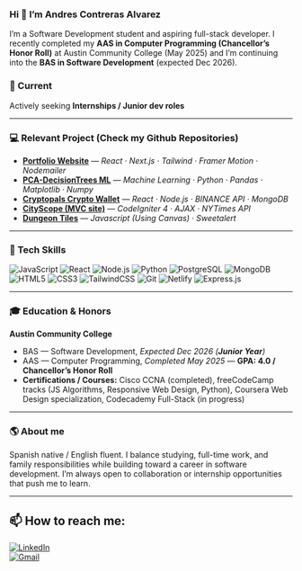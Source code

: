 ### Hi 👋 I’m **Andres Contreras Alvarez**
I’m a Software Development student and aspiring full-stack developer. I recently completed my **AAS in Computer Programming (Chancellor’s Honor Roll)** at Austin Community College (May 2025) and I’m continuing into the **BAS in Software Development** (expected Dec 2026). 

### 🔭 Current
Actively seeking **Internships / Junior dev roles**

---

### 💻 Relevant Project (Check my Github Repositories)
- **[Portfolio Website](https://github.com/Andresc06/portfolio-project)** — *React · Next.js · Tailwind · Framer Motion · Nodemailer*
- **[PCA-DecisionTrees ML](https://github.com/Andresc06/pca-tree)** — *Machine Learning · Python · Pandas · Matplotlib · Numpy*
- **[Cryptopals Crypto Wallet](https://github.com/Andresc06/cryptopalsfrontend)** — *React · Node.js · BINANCE API · MongoDB*
- **[CityScope (MVC site)](https://github.com/Andresc06/cityscope-project)** — *CodeIgniter 4 · AJAX · NYTimes API*
- **[Dungeon Tiles](https://github.com/Andresc06/Dungeon-Tiles)** — *Javascript (Using Canvas) · Sweetalert*

---

### 🔧 Tech Skills
![JavaScript](https://img.shields.io/badge/JavaScript-F7DF1E?style=for-the-badge&logo=javascript&logoColor=black)
![React](https://img.shields.io/badge/React-20232A?style=for-the-badge&logo=react&logoColor=%2361DAFB)
![Node.js](https://img.shields.io/badge/Node.js-339933?style=for-the-badge&logo=node.js&logoColor=white)
![Python](https://img.shields.io/badge/Python-3776AB?style=for-the-badge&logo=python&logoColor=white)
![PostgreSQL](https://img.shields.io/badge/PostgreSQL-316192?style=for-the-badge&logo=postgresql&logoColor=white)
![MongoDB](https://img.shields.io/badge/MongoDB-4EA94B?style=for-the-badge&logo=mongodb&logoColor=white)
![HTML5](https://img.shields.io/badge/HTML5-E34F26?style=for-the-badge&logo=html5&logoColor=white)
![CSS3](https://img.shields.io/badge/CSS3-1572B6?style=for-the-badge&logo=css3&logoColor=white)
![TailwindCSS](https://img.shields.io/badge/tailwindcss-%2338B2AC.svg?style=for-the-badge&logo=tailwind-css&logoColor=white)
![Git](https://img.shields.io/badge/Git-F05032?style=for-the-badge&logo=git&logoColor=white)
![Netlify](https://img.shields.io/badge/Netlify-00C7B7?style=for-the-badge&logo=netlify&logoColor=white)
![Express.js](https://img.shields.io/badge/express.js-757575.svg?style=for-the-badge&logo=express&logoColor=%2361DAFB)

---

### 🎓 Education & Honors
**Austin Community College**
- BAS — Software Development, *Expected Dec 2026 (**Junior Year**)*  
- AAS — Computer Programming, *Completed May 2025* — **GPA: 4.0 / Chancellor’s Honor Roll**  
- **Certifications / Courses:** Cisco CCNA (completed), freeCodeCamp tracks (JS Algorithms, Responsive Web Design, Python), Coursera Web Design specialization, Codecademy Full-Stack (in progress)

---

### 🌎 About me
Spanish native / English fluent. I balance studying, full-time work, and family responsibilities while building toward a career in software development. I’m always open to collaboration or internship opportunities that push me to learn.

---

## 📫 How to reach me:
<a href="https://www.linkedin.com/in/andrescontrerass/">
  <img src="https://custom-icon-badges.demolab.com/badge/LinkedIn-0A66C2?logo=linkedin-white&logoColor=fff" alt="LinkedIn" />
</a>
<br />
<a href="mailto:andrescontreras370@gmail.com">
  <img src="https://img.shields.io/badge/Gmail-D14836?logo=gmail&logoColor=white" alt="Gmail" />
</a>
